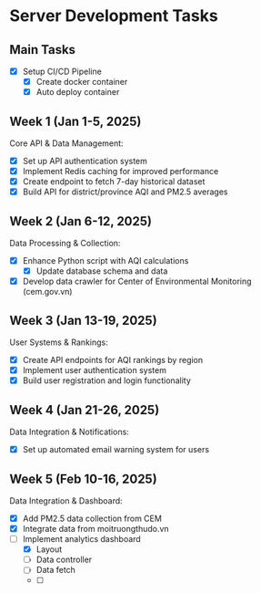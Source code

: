 # Server Development Tasks

## Main Tasks

- [x] Setup CI/CD Pipeline
  - [x] Create docker container
  - [x] Auto deploy container

## Week 1 (Jan 1-5, 2025)

Core API & Data Management:

- [x] Set up API authentication system
- [x] Implement Redis caching for improved performance
- [x] Create endpoint to fetch 7-day historical dataset
- [x] Build API for district/province AQI and PM2.5 averages

## Week 2 (Jan 6-12, 2025)

Data Processing & Collection:

- [x] Enhance Python script with AQI calculations
  - [x] Update database schema and data
- [x] Develop data crawler for Center of Environmental Monitoring (cem.gov.vn)

## Week 3 (Jan 13-19, 2025)

User Systems & Rankings:

- [x] Create API endpoints for AQI rankings by region
- [x] Implement user authentication system
- [x] Build user registration and login functionality

## Week 4 (Jan 21-26, 2025)

Data Integration & Notifications:

- [x] Set up automated email warning system for users

## Week 5 (Feb 10-16, 2025)

Data Integration & Dashboard:

- [x] Add PM2.5 data collection from CEM
- [x] Integrate data from moitruongthudo.vn
- [ ] Implement analytics dashboard
  - [x] Layout
  - [ ] Data controller
  - [ ] Data fetch
  - [ ] 
